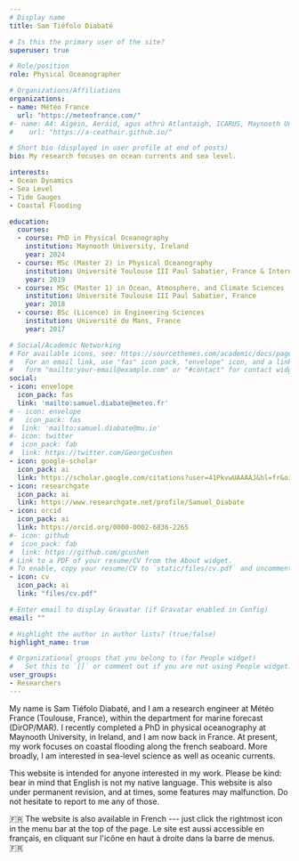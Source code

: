 ```yaml
---
# Display name
title: Sam Tiéfolo Diabaté

# Is this the primary user of the site?
superuser: true

# Role/position
role: Physical Oceanographer

# Organizations/Affiliations
organizations:
- name: Météo France
  url: "https://meteofrance.com/"
#- name: A4: Aigéin, Aeráid, agus athrú Atlantaigh, ICARUS, Maynooth University
#    url: "https://a-ceathair.github.io/"

# Short bio (displayed in user profile at end of posts)
bio: My research focuses on ocean currents and sea level.

interests:
- Ocean Dynamics
- Sea Level
- Tide Gauges
- Coastal Flooding

education:
  courses:
  - course: PhD in Physical Oceanography
    institution: Maynooth University, Ireland
    year: 2024
  - course: MSc (Master 2) in Physical Oceanography
    institution: Université Toulouse III Paul Sabatier, France & International Chair In Mathematical Physics and Applications, Benin
    year: 2019
  - course: MSc (Master 1) in Ocean, Atmosphere, and Climate Sciences
    institution: Université Toulouse III Paul Sabatier, France
    year: 2018
  - course: BSc (Licence) in Engineering Sciences
    institution: Université du Mans, France
    year: 2017

# Social/Academic Networking
# For available icons, see: https://sourcethemes.com/academic/docs/page-builder/#icons
#   For an email link, use "fas" icon pack, "envelope" icon, and a link in the
#   form "mailto:your-email@example.com" or "#contact" for contact widget.
social:
- icon: envelope
  icon_pack: fas
  link: 'mailto:samuel.diabate@meteo.fr'
# - icon: envelope
#   icon_pack: fas
#  link: 'mailto:samuel.diabate@mu.ie'  
#- icon: twitter
#  icon_pack: fab
#  link: https://twitter.com/GeorgeCushen
- icon: google-scholar
  icon_pack: ai
  link: https://scholar.google.com/citations?user=41PkvwUAAAAJ&hl=fr&oi=ao
- icon: researchgate
  icon_pack: ai
  link: https://www.researchgate.net/profile/Samuel_Diabate
- icon: orcid
  icon_pack: ai
  link: https://orcid.org/0000-0002-6836-2265
#- icon: github
#  icon_pack: fab
#  link: https://github.com/gcushen
# Link to a PDF of your resume/CV from the About widget.
# To enable, copy your resume/CV to `static/files/cv.pdf` and uncomment the lines below.
- icon: cv
  icon_pack: ai
  link: "files/cv.pdf"

# Enter email to display Gravatar (if Gravatar enabled in Config)
email: ""

# Highlight the author in author lists? (true/false)
highlight_name: true

# Organizational groups that you belong to (for People widget)
#   Set this to `[]` or comment out if you are not using People widget.
user_groups:
- Researchers
---
```


My name is Sam Tiéfolo Diabaté, and I am a research engineer at Météo France (Toulouse, France), within the department for marine forecast (DirOP/MAR). I recently completed a PhD in physical oceanography at Maynooth University, in Ireland, and I am now back in France. At present, my work focuses on coastal flooding along the french seaboard. More broadly, I am interested in sea-level science as well as oceanic currents. 

This website is intended for anyone interested in my work. Please be kind: bear in mind that English is not my native language. This website is also under permanent revision, and at times, some features may malfunction. Do not hesitate to report to me any of those.

:fr: The website is also available in French --- just click the rightmost icon in the menu bar at the top of the page. Le site est aussi accessible en français, en cliquant sur l'icône en haut à droite dans la barre de menus. :fr:

